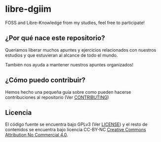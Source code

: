 # libre-dgiim
FOSS and Libre-Knowledge from my studies, feel free to participate!
## ¿Por qué nace este repositorio?
Queríamos liberar muchos apuntes y ejercicios relacionados con nuestros 
estudios y que estuvieran al alcance de todo el mundo.

También nos ayuda a mantener nuestros apuntes organizados!

## ¿Cómo puedo contribuir?
Hemos hecho una pequeña guía sobre como pueden hacerse contribuciones al 
repositorio (Ver [CONTRIBUTING](CONTRIBUTING.md))

## Licencia
El código fuente se encuentra bajo GPLv3 (Ver [LICENSE](LICENSE)) y el 
resto de contenidos se encuentra bajo licencia CC-BY-NC 
[Creative Commons Attribution No Commercial 4.0](http://creativecommons.org/licenses/by-nc-sa/4.0/).
